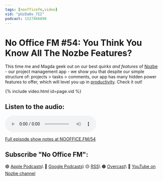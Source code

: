 ```yaml
---
tags: [noofficefm,video]
vid: "pUzDa8v_7II"
podcast: 1527466890
---
```


# No Office FM #54: You Think You Know All The Nozbe Features?

This time me and Magda geek out on our best *quirks and features* of [Nozbe][n] - our project management app - we show you that despite our simple structure of: projects > tasks > comments, our app has many hidden power features to offer, which will level you up in [productivity](/productivity). Check it out!

{% include video.html id=page.vid %}

<!--More-->

## Listen to the audio:

<audio controls>
<source src="https://media.transistor.fm/7ad9040d/f792503c.mp3" type="audio/mpeg">
</audio>



[Full episode show notes at NOOFFICE.FM/54](https://nooffice.fm/54)

## Subscribe "No Office FM":

🟣 [Apple Podcasts](https://podcasts.apple.com/podcast/no-office/id1527466890)\\
🔵 [Google Podcasts](https://podcasts.google.com/feed/aHR0cHM6Ly9mZWVkcy50cmFuc2lzdG9yLmZtL25vb2ZmaWNl)\\
🟡 [RSS](https://nozbe.com/nooffice.rss)\\
🟠 [Overcast](https://overcast.fm/itunes1527466890/no-office)\\
🔴 [YouTube on Nozbe channel](https://youtube.com/NozbeCom)

<!--podcast: 1527466890-->

[n]: https://michael.gratis/nozbe
[np]: https://michael.gratis/nozbepersonal
